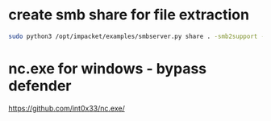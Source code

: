 # create smb share for file extraction
```bash
sudo python3 /opt/impacket/examples/smbserver.py share . -smb2support -username user -password s3cureP@ssword
```

# nc.exe for windows - bypass defender
https://github.com/int0x33/nc.exe/